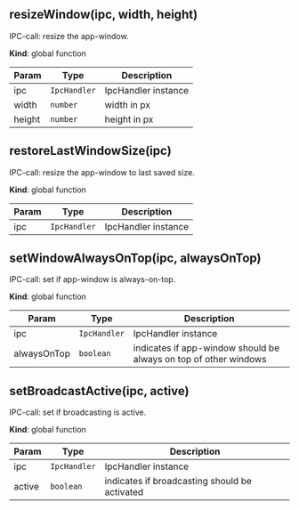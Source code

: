 <a id="resizewindow"></a>

## resizeWindow(ipc, width, height)
IPC-call: resize the app-window.

**Kind**: global function  

| Param | Type | Description |
| --- | --- | --- |
| ipc | <code>IpcHandler</code> | IpcHandler instance |
| width | <code>number</code> | width in px |
| height | <code>number</code> | height in px |

<a id="restorelastwindowsize"></a>

## restoreLastWindowSize(ipc)
IPC-call: resize the app-window to last saved size.

**Kind**: global function  

| Param | Type | Description |
| --- | --- | --- |
| ipc | <code>IpcHandler</code> | IpcHandler instance |

<a id="setwindowalwaysontop"></a>

## setWindowAlwaysOnTop(ipc, alwaysOnTop)
IPC-call: set if app-window is always-on-top.

**Kind**: global function  

| Param | Type | Description |
| --- | --- | --- |
| ipc | <code>IpcHandler</code> | IpcHandler instance |
| alwaysOnTop | <code>boolean</code> | indicates if app-window should be always on top of other windows |

<a id="setbroadcastactive"></a>

## setBroadcastActive(ipc, active)
IPC-call: set if broadcasting is active.

**Kind**: global function  

| Param | Type | Description |
| --- | --- | --- |
| ipc | <code>IpcHandler</code> | IpcHandler instance |
| active | <code>boolean</code> | indicates if broadcasting should be activated |

